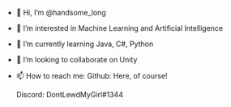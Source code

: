 - 👋 Hi, I’m @handsome_long
- 👀 I’m interested in Machine Learning and Artificial Intelligence
- 🌱 I’m currently learning Java, C#, Python
- 💞️ I’m looking to collaborate on Unity
- 📫 How to reach me:
  Github: Here, of course!
  
  Discord: DontLewdMyGirl#1344
  

<!---
DontLewdMyLittleDurin/DontLewdMyLittleDurin is a ✨ special ✨ repository because its `README.md` (this file) appears on your GitHub profile.
You can click the Preview link to take a look at your changes.
--->
